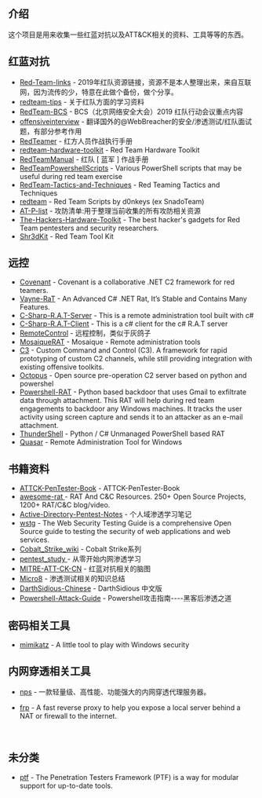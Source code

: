 ## 介绍

这个项目是用来收集一些红蓝对抗以及ATT&CK相关的资料、工具等等的东西。



## 红蓝对抗

- [Red-Team-links](https://github.com/hudunkey/Red-Team-links) - 2019年红队资源链接，资源不是本人整理出来，来自互联网，因为流传的少，特意在此做个备份，做个分享。
- [redteam-tips](https://github.com/zhaoweiho/redteam-tips) - 关于红队方面的学习资料
- [RedTeam-BCS](https://github.com/Mel0day/RedTeam-BCS) - BCS（北京网络安全大会）2019 红队行动会议重点内容
- [offensiveinterview](https://github.com/Leezj9671/offensiveinterview) - 翻译国外的@WebBreacher的安全/渗透测试/红队面试题，有部分参考作用
- [RedTeamer](https://github.com/klionsec/RedTeamer) - 红方人员作战执行手册
- [redteam-hardware-toolkit](https://github.com/sectool/redteam-hardware-toolkit) -  Red Team Hardware Toolkit 
- [RedTeamManual](https://github.com/klionsec/RedTeamManual) - 红队 [ 蓝军 ]  作战手册
- [RedTeamPowershellScripts](https://github.com/Mr-Un1k0d3r/RedTeamPowershellScripts) - Various PowerShell scripts that may be useful during red team exercise
- [RedTeam-Tactics-and-Techniques](https://github.com/mantvydasb/RedTeam-Tactics-and-Techniques) - Red Teaming Tactics and Techniques
- [redteam](https://github.com/d0nkeys/redteam) - Red Team Scripts by d0nkeys (ex SnadoTeam)
- [AT-P-list](https://github.com/AnyeDuke/AT-P-list) - 攻防清单:用于整理当前收集的所有攻防相关资源 
- [The-Hackers-Hardware-Toolkit](https://github.com/yadox666/The-Hackers-Hardware-Toolkit) - The best hacker's gadgets for Red Team pentesters and security researchers.    
- [Shr3dKit](https://github.com/shr3ddersec/Shr3dKit) - Red Team Tool Kit    

## 远控

- [Covenant](https://github.com/cobbr/Covenant) - Covenant is a collaborative .NET C2 framework for red teamers.
- [Vayne-RaT](https://github.com/TheM4hd1/Vayne-RaT) - An Advanced C# .NET Rat, It’s Stable and Contains Many Features.
- [C-Sharp-R.A.T-Server](https://github.com/AdvancedHacker101/C-Sharp-R.A.T-Server) - This is a remote administration tool built with c#
- [C-Sharp-R.A.T-Client](https://github.com/AdvancedHacker101/C-Sharp-R.A.T-Client) - This is a c# client for the c# R.A.T server
- [RemoteControl](https://github.com/frozleaf/RemoteControl) - 远程控制，类似于灰鸽子
- [MosaiqueRAT](https://github.com/thdal/MosaiqueRAT) - Mosaique - Remote administration tools
- [C3](https://github.com/FSecureLABS/C3) - Custom Command and Control (C3). A framework for rapid prototyping of custom C2 channels, while still providing integration with existing offensive toolkits.
- [Octopus](https://github.com/mhaskar/Octopus) - Open source pre-operation C2 server based on python and powershel
- [Powershell-RAT](https://github.com/Viralmaniar/Powershell-RAT) - Python based backdoor that uses Gmail to exfiltrate data through  attachment. This RAT will help during red team engagements to backdoor  any Windows machines. It tracks the user activity using screen capture  and sends it to an attacker as an e-mail attachment.    
- [ThunderShell](https://github.com/Mr-Un1k0d3r/ThunderShell) - Python / C# Unmanaged PowerShell based RAT 
- [Quasar](https://github.com/quasar/Quasar) - Remote Administration Tool for Windows    



## 书籍资料

- [ATTCK-PenTester-Book](https://github.com/Dm2333/ATTCK-PenTester-Book) - ATTCK-PenTester-Book
- [awesome-rat ](https://github.com/alphaSeclab/awesome-rat) - RAT And C&C Resources. 250+ Open Source Projects, 1200+ RAT/C&C blog/video.
- [Active-Directory-Pentest-Notes](https://github.com/uknowsec/Active-Directory-Pentest-Notes) - 个人域渗透学习笔记
- [wstg](https://github.com/OWASP/wstg) - The Web Security Testing Guide is a comprehensive Open Source guide to  testing the security of web applications and web services. 
- [Cobalt_Strike_wiki](https://github.com/aleenzz/Cobalt_Strike_wiki) - Cobalt Strike系列
- [pentest_study ](https://github.com/l3m0n/pentest_study) - 从零开始内网渗透学习
- [MITRE-ATT-CK-CN](https://github.com/klionsec/MITRE-ATT-CK-CN) - 红蓝对抗相关的脑图
- [Micro8](https://github.com/Micropoor/Micro8) - 渗透测试相关的知识总结
- [DarthSidious-Chinese](https://github.com/crazywa1ker/DarthSidious-Chinese) - DarthSidious 中文版
- [Powershell-Attack-Guide](https://github.com/rootclay/Powershell-Attack-Guide) - Powershell攻击指南----黑客后渗透之道    



## 密码相关工具

- [mimikatz](https://github.com/gentilkiwi/mimikatz) - A little tool to play with Windows security

  

## 内网穿透相关工具

- [nps](https://github.com/ehang-io/nps) - 一款轻量级、高性能、功能强大的内网穿透代理服务器。

- [frp](https://github.com/fatedier/frp) - A fast reverse proxy to help you expose a local server behind a NAT or firewall to the internet.  

  ​    

## 未分类

- [ptf](https://github.com/trustedsec/ptf) - The Penetration Testers Framework (PTF) is a way for modular support for up-to-date tools.